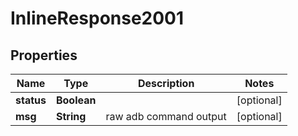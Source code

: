 
# InlineResponse2001

## Properties
Name | Type | Description | Notes
------------ | ------------- | ------------- | -------------
**status** | **Boolean** |  |  [optional]
**msg** | **String** | raw adb command output |  [optional]



